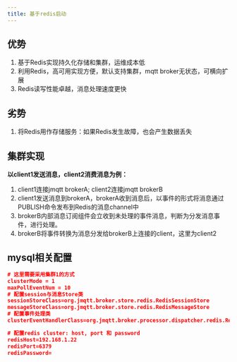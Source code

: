 ```yaml
---
title: 基于redis启动
---
```


## 优势
1. 基于Redis实现持久化存储和集群，运维成本低
2. 利用Redis，高可用实现方便，默认支持集群，mqtt broker无状态，可横向扩展
3. Redis读写性能卓越，消息处理速度更快
## 劣势
1. 将Redis用作存储服务：如果Redis发生故障，也会产生数据丢失
## 集群实现
**以client1发送消息，client2消费消息为例：**

1. client1连接jmqtt brokerA; client2连接jmqtt brokerB
2. client1发送消息到brokerA，brokerA收到消息后，以事件的形式将消息通过PUBLISH命令发布到Redis的消息channel中
3. brokerB内部消息订阅组件会立收到未处理的事件消息，判断为分发消息事件，进行处理。
4. brokerB将事件转换为消息分发给brokerB上连接的client，这里为client2

## mysql相关配置
```json
# 这里需要采用集群1的方式
clusterMode = 1
maxPollEventNum = 10 
# 配置session与消息Store类
sessionStoreClass=org.jmqtt.broker.store.redis.RedisSessionStore
messageStoreClass=org.jmqtt.broker.store.redis.RedisMessageStore
# 配置事件处理类
clusterEventHandlerClass=org.jmqtt.broker.processor.dispatcher.redis.RedisClusterEventHandler

# 配置redis cluster: host, port 和 password
redisHost=192.168.1.22
redisPort=6379
redisPassword=
```